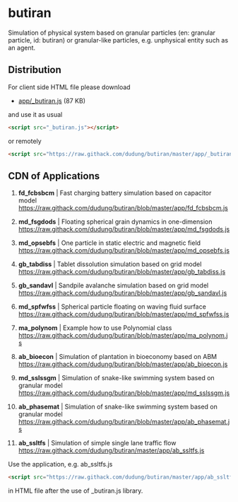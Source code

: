 # butiran
Simulation of physical system based on granular particles (en: granular particle, id: butiran) or granular-like particles, e.g. unphysical entity such as an agent.


## Distribution

For client side HTML file please download

* [app/_butiran.js](https://github.com/dudung/butiran/blob/master/app/_butiran.js) (87 KB)

and use it as usual

```html
<script src="_butiran.js"></script>
```

or remotely

```html
<script src="https://raw.githack.com/dudung/butiran/master/app/_butiran.js"></script>
```


## CDN of Applications

1. **fd_fcbsbcm** | Fast charging battery simulation based on capacitor model \
https://raw.githack.com/dudung/butiran/blob/master/app/fd_fcbsbcm.js

2. **md_fsgdods** | Floating spherical grain dynamics in one-dimension \
https://raw.githack.com/dudung/butiran/blob/master/app/md_fsgdods.js

3. **md_opsebfs** | One particle in static electric and magnetic field \
https://raw.githack.com/dudung/butiran/blob/master/app/md_opsebfs.js

4. **gb_tabdiss** | Tablet dissolution simulation based on grid model \
https://raw.githack.com/dudung/butiran/blob/master/app/gb_tabdiss.js

5. **gb_sandavl** | Sandpile avalanche simulation based on grid model \
https://raw.githack.com/dudung/butiran/blob/master/app/gb_sandavl.js

6. **md_spfwfss** | Spherical particle floating on waving fluid surface \
https://raw.githack.com/dudung/butiran/blob/master/app/md_spfwfss.js

7. **ma_polynom** | Example how to use Polynomial class \
https://raw.githack.com/dudung/butiran/blob/master/app/ma_polynom.js

8. **ab_bioecon** | Simulation of plantation in bioeconomy based on ABM \
https://raw.githack.com/dudung/butiran/blob/master/app/ab_bioecon.js

9. **md_sslssgm** | Simulation of snake-like swimming system
	based on granular model \
https://raw.githack.com/dudung/butiran/blob/master/app/md_sslssgm.js

10. **ab_phasemat** | Simulation of snake-like swimming system
	based on granular model \
https://raw.githack.com/dudung/butiran/blob/master/app/ab_phasemat.js

11. **ab_ssltfs** | Simulation of simple single lane traffic flow \
https://raw.githack.com/dudung/butiran/master/app/ab_ssltfs.js


Use the application, e.g. ab_ssltfs.js

```html
<script src="https://raw.githack.com/dudung/butiran/master/app/ab_ssltfs.js"></script>
```

in HTML file after the use of _butiran.js library.
